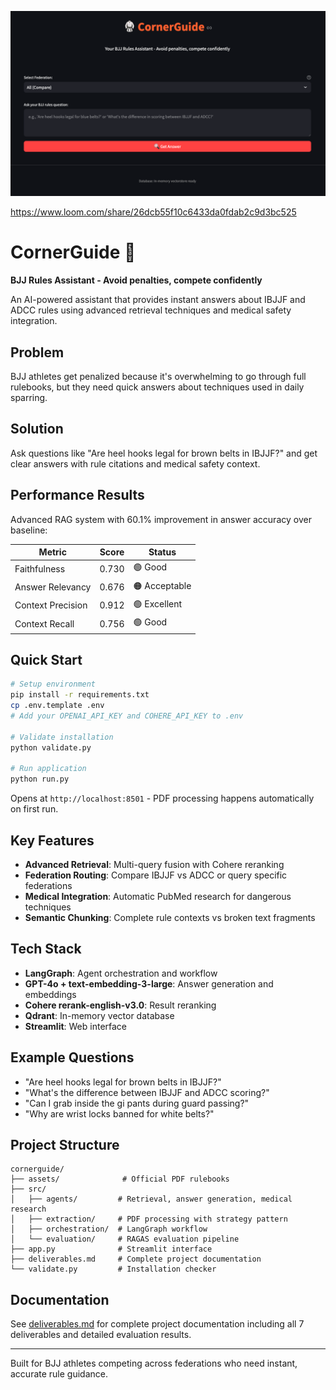 ![CornerGuide](corner_guide.png)

https://www.loom.com/share/26dcb55f10c6433da0fdab2c9d3bc525

# CornerGuide 🥋

**BJJ Rules Assistant - Avoid penalties, compete confidently**

An AI-powered assistant that provides instant answers about IBJJF and ADCC rules using advanced retrieval techniques and medical safety integration.

## Problem

BJJ athletes get penalized because it's overwhelming to go through full rulebooks, but they need quick answers about techniques used in daily sparring.

## Solution

Ask questions like "Are heel hooks legal for brown belts in IBJJF?" and get clear answers with rule citations and medical safety context.

## Performance Results

Advanced RAG system with 60.1% improvement in answer accuracy over baseline:

| Metric            | Score | Status        |
| ----------------- | ----- | ------------- |
| Faithfulness      | 0.730 | 🟢 Good       |
| Answer Relevancy  | 0.676 | 🟠 Acceptable |
| Context Precision | 0.912 | 🟢 Excellent  |
| Context Recall    | 0.756 | 🟢 Good       |

## Quick Start

```bash
# Setup environment
pip install -r requirements.txt
cp .env.template .env
# Add your OPENAI_API_KEY and COHERE_API_KEY to .env

# Validate installation
python validate.py

# Run application
python run.py
```

Opens at `http://localhost:8501` - PDF processing happens automatically on first run.

## Key Features

- **Advanced Retrieval**: Multi-query fusion with Cohere reranking
- **Federation Routing**: Compare IBJJF vs ADCC or query specific federations
- **Medical Integration**: Automatic PubMed research for dangerous techniques
- **Semantic Chunking**: Complete rule contexts vs broken text fragments

## Tech Stack

- **LangGraph**: Agent orchestration and workflow
- **GPT-4o + text-embedding-3-large**: Answer generation and embeddings
- **Cohere rerank-english-v3.0**: Result reranking
- **Qdrant**: In-memory vector database
- **Streamlit**: Web interface

## Example Questions

- "Are heel hooks legal for brown belts in IBJJF?"
- "What's the difference between IBJJF and ADCC scoring?"
- "Can I grab inside the gi pants during guard passing?"
- "Why are wrist locks banned for white belts?"

## Project Structure

```
cornerguide/
├── assets/              # Official PDF rulebooks
├── src/
│   ├── agents/         # Retrieval, answer generation, medical research
│   ├── extraction/     # PDF processing with strategy pattern
│   ├── orchestration/  # LangGraph workflow
│   └── evaluation/     # RAGAS evaluation pipeline
├── app.py              # Streamlit interface
├── deliverables.md     # Complete project documentation
└── validate.py         # Installation checker
```

## Documentation

See [deliverables.md](deliverables.md) for complete project documentation including all 7 deliverables and detailed evaluation results.

---

Built for BJJ athletes competing across federations who need instant, accurate rule guidance.
